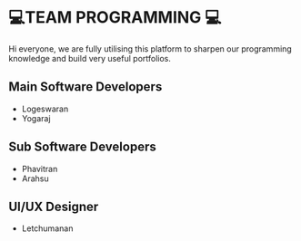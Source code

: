 <h1>&#x1F4BB;TEAM PROGRAMMING &#x1F4BB;</h1>
<p>Hi everyone, we are fully utilising this platform to sharpen our programming knowledge and build very useful portfolios.</p>

<h2>Main Software Developers</h2>
<ul>
  <li>Logeswaran</li>
  <li>Yogaraj</li>
</ul>

<h2>Sub Software Developers</h2>
<ul>
  <li>Phavitran</li>
  <li>Arahsu</li>
</ul>

<h2>UI/UX Designer</h2>
<ul>
  <li>Letchumanan</li>
</ul>
